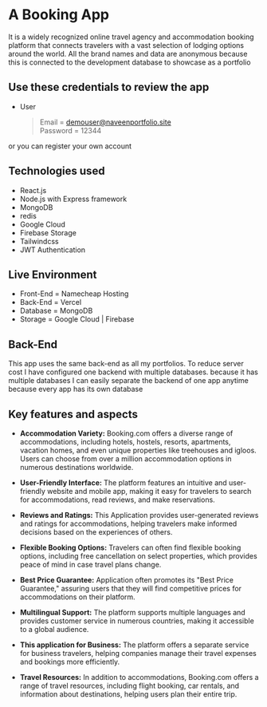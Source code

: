 # A Booking App
It is a widely recognized online travel agency and accommodation booking platform that connects travelers with a vast selection of lodging options around the world. All the brand names and data are anonymous because this is connected to the development database to showcase as a portfolio

## Use these credentials to review the app
- User
  > Email = demouser@naveenportfolio.site <br>
  > Password = 12344

or you can register your own account

## Technologies used
- React.js
- Node.js with Express framework
- MongoDB
- redis
- Google Cloud
- Firebase Storage
- Tailwindcss
- JWT Authentication

## Live Environment
- Front-End = Namecheap Hosting
- Back-End = Vercel
- Database = MongoDB
- Storage = Google Cloud | Firebase

## Back-End
This app uses the same back-end as all my portfolios. To reduce server cost I have configured one backend with multiple databases. because it has multiple databases I can easily separate the backend of one app anytime because every app has its own database

## Key features and aspects

- **Accommodation Variety:** Booking.com offers a diverse range of accommodations, including hotels, hostels, resorts, apartments, vacation homes, and even unique properties like treehouses and igloos. Users can choose from over a million accommodation options in numerous destinations worldwide.

- **User-Friendly Interface:** The platform features an intuitive and user-friendly website and mobile app, making it easy for travelers to search for accommodations, read reviews, and make reservations.

- **Reviews and Ratings:** This Application provides user-generated reviews and ratings for accommodations, helping travelers make informed decisions based on the experiences of others.

- **Flexible Booking Options:** Travelers can often find flexible booking options, including free cancellation on select properties, which provides peace of mind in case travel plans change.

- **Best Price Guarantee:** Application often promotes its "Best Price Guarantee," assuring users that they will find competitive prices for accommodations on their platform.

- **Multilingual Support:** The platform supports multiple languages and provides customer service in numerous countries, making it accessible to a global audience.

- **This application for Business:** The platform offers a separate service for business travelers, helping companies manage their travel expenses and bookings more efficiently.

- **Travel Resources:** In addition to accommodations, Booking.com offers a range of travel resources, including flight booking, car rentals, and information about destinations, helping users plan their entire trip.
